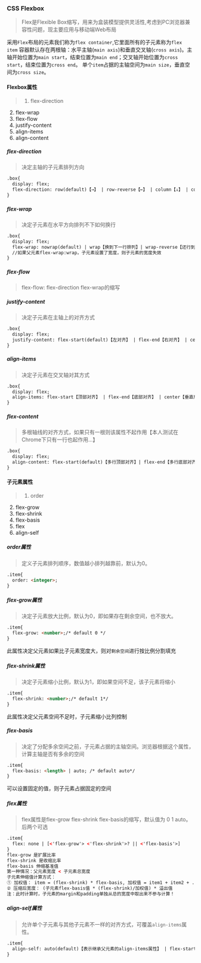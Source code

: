 ### CSS Flexbox
> Flex是Flexible Box缩写，用来为盒装模型提供灵活性,考虑到PC浏览器兼容性问题，现主要应用与移动端Web布局

采用`Flex`布局的元素我们称为`flex container`,它里面所有的子元素称为`flex item`
容器默认存在两根轴：水平主轴(`main axis`)和垂直交叉轴(`cross axis`)。主轴开始位置为`main start`，结束位置为`main end`；交叉轴开始位置为`cross start`，结束位置为`cross end`。
单个`item`占据的主轴空间为`main size`，垂直空间为`cross size`。
#### Flexbox属性
> 1. flex-direction  
2. flex-wrap  
3. flex-flow  
4. justify-content  
5. align-items  
6. align-content  

##### flex-direction
> 决定主轴的子元素排列方向

```html
.box{
  display: flex;
  flex-direction: row(default)【→】 | row-reverse【←】 | column【↓】 | column-reverve【↑】;
}
```
##### flex-wrap
> 决定子元素在水平方向排列不下如何换行

```html
.box{
  display: flex;
  flex-wrap: nowrap(default) | wrap【换到下一行排列】| wrap-reverse【还行到上一行排列】
  //如果父元素flex-wrap:wrap，子元素设置了宽度，则子元素的宽度失效
}
```
##### flex-flow
> flex-flow: flex-direction flex-wrap的缩写

##### justify-content
> 决定子元素在主轴上的对齐方式

```html
.box{
  display: flex;
  justify-content: flex-start(default)【左对齐】 | flex-end【右对齐】 | center【居中】| space-between【两端对齐】 | space-around【子元素左右间隔相等，两个子元素之间间隔是最外子元素到边框的距离的2倍】;
}
```
##### align-items
> 决定子元素在交叉轴对其方式

```html
.box{
  display: flex;
  align-items: flex-start【顶部对齐】 | flex-end【底部对齐】 | center【垂直居中对齐】 | baseline【第一行文字基线对其】 | stretch(default)【拉伸对齐】;
}
```
##### flex-content
> 多根轴线的对齐方式，如果只有一根则该属性不起作用【本人测试在Chrome下只有一行也起作用...】

```html
.box{
  display: flex;
  align-content: flex-start(default)【多行顶部对齐】| flex-end【多行底部对齐】 | center【多行居中对齐】 | space-between【垂直两端对齐】 | space-around【每行子元素上下间隔相等，子元素之间间隔是最上距离边框距离2倍】 | strech【兼容性不好，各浏览器表现不一】 
}
```
#### 子元素属性
> 1. order  
2. flex-grow  
3. flex-shrink  
4. flex-basis  
5. flex  
6. align-self  

##### order属性
> 定义子元素排列顺序，数值越小排列越靠前，默认为0。

```html
.item{
  order: <integer>;
}
```
##### flex-grow属性
> 决定子元素放大比例，默认为0，即如果存在剩余空间，也不放大。

```html
.item{
  flex-grow: <number>;/* default 0 */
}
```
此属性决定父元素如果比子元素宽度大，则对`剩余空间`进行按比例分割填充
##### flex-shrink属性
> 决定子元素缩小比例，默认为1，即如果空间不足，该子元素将缩小

```html
.item{
  flex-shrink: <number>;/* default 1*/
}
```
此属性决定父元素空间不足时，子元素缩小比列控制
##### flex-basis
> 决定了分配多余空间之前，子元素占据的主轴空间。浏览器根据这个属性，计算主轴是否有多余的空间

```html
.item{
  flex-basis: <length> | auto; /* default auto*/
}
```
可以设置固定的值，则子元素占据固定的空间
##### flex属性
> flex属性是flex-grow flex-shrink flex-basis的缩写，默认值为 0 1 auto。后两个可选

```html
.item{
  flex: none | [<'flex-grow'> <'flex-shrink'>? || <'flex-basis'>]
}
flex-grow 是扩展比率
flex-shrink 是收缩比率
flex-basis 伸缩基准值
第一种情况：父元素宽度 < 子元素总宽度
子元素伸缩值计算方式：
① 加权值： item = (flex-shrink) * flex-basis, 加权值 = item1 + item2 + ... + itemN;
② 压缩后宽度： (子元素flex-basis值 * (flex-shrink)/加权值) * 溢出值
注：此时计算时，子元素的margin和padding单独从总的宽度中取出来不参与计算！
```
##### align-self属性
> 允许单个子元素与其他子元素不一样的对齐方式，可覆盖`align-items`属性。

```html
.item{
  align-self: auto(default)【表示继承父元素的align-items属性】 | flex-start | flex-end | center | baseline | stretch;
}
```
